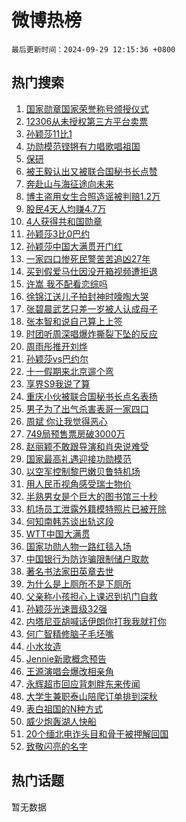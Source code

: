 # 微博热榜

`最后更新时间：2024-09-29 12:15:36 +0800`

## 热门搜索

1. [国家勋章国家荣誉称号颁授仪式](https://m.weibo.cn/search?containerid=100103type%3D1%26t%3D10%26q%3D%23%E5%9B%BD%E5%AE%B6%E5%8B%8B%E7%AB%A0%E5%9B%BD%E5%AE%B6%E8%8D%A3%E8%AA%89%E7%A7%B0%E5%8F%B7%E9%A2%81%E6%8E%88%E4%BB%AA%E5%BC%8F%23&stream_entry_id=51&isnewpage=1&extparam=seat%3D1%26cate%3D10103%26q%3D%2523%25E5%259B%25BD%25E5%25AE%25B6%25E5%258B%258B%25E7%25AB%25A0%25E5%259B%25BD%25E5%25AE%25B6%25E8%258D%25A3%25E8%25AA%2589%25E7%25A7%25B0%25E5%258F%25B7%25E9%25A2%2581%25E6%258E%2588%25E4%25BB%25AA%25E5%25BC%258F%2523%26filter_type%3Drealtimehot%26dgr%3D0%26pos%3D0%26c_type%3D51%26stream_entry_id%3D51%26display_time%3D1727583335%26pre_seqid%3D172758333507301187035154)
1. [12306从未授权第三方平台卖票](https://m.weibo.cn/search?containerid=100103type%3D1%26t%3D10%26q%3D%2312306%E4%BB%8E%E6%9C%AA%E6%8E%88%E6%9D%83%E7%AC%AC%E4%B8%89%E6%96%B9%E5%B9%B3%E5%8F%B0%E5%8D%96%E7%A5%A8%23&stream_entry_id=31&isnewpage=1&extparam=seat%3D1%26band_rank%3D1%26filter_type%3Drealtimehot%26c_type%3D31%26stream_entry_id%3D31%26cate%3D5001%26realpos%3D1%26dgr%3D0%26q%3D%252312306%25E4%25BB%258E%25E6%259C%25AA%25E6%258E%2588%25E6%259D%2583%25E7%25AC%25AC%25E4%25B8%2589%25E6%2596%25B9%25E5%25B9%25B3%25E5%258F%25B0%25E5%258D%2596%25E7%25A5%25A8%2523%26lcate%3D5001%26pos%3D0%26flag%3D1%26display_time%3D1727583335%26pre_seqid%3D172758333507301187035154)
1. [孙颖莎11比1](https://m.weibo.cn/search?containerid=100103type%3D1%26t%3D10%26q%3D%23%E5%AD%99%E9%A2%96%E8%8E%8E11%E6%AF%941%23&stream_entry_id=31&isnewpage=1&extparam=seat%3D1%26band_rank%3D2%26filter_type%3Drealtimehot%26c_type%3D31%26stream_entry_id%3D31%26cate%3D5001%26realpos%3D2%26dgr%3D0%26q%3D%2523%25E5%25AD%2599%25E9%25A2%2596%25E8%258E%258E11%25E6%25AF%25941%2523%26lcate%3D5001%26pos%3D1%26flag%3D1%26display_time%3D1727583335%26pre_seqid%3D172758333507301187035154)
1. [功勋模范铿锵有力唱歌唱祖国](https://m.weibo.cn/search?containerid=100103type%3D1%26t%3D10%26q%3D%23%E5%8A%9F%E5%8B%8B%E6%A8%A1%E8%8C%83%E9%93%BF%E9%94%B5%E6%9C%89%E5%8A%9B%E5%94%B1%E6%AD%8C%E5%94%B1%E7%A5%96%E5%9B%BD%23&stream_entry_id=31&isnewpage=1&extparam=seat%3D1%26band_rank%3D3%26filter_type%3Drealtimehot%26c_type%3D31%26stream_entry_id%3D31%26cate%3D5001%26realpos%3D3%26dgr%3D0%26q%3D%2523%25E5%258A%259F%25E5%258B%258B%25E6%25A8%25A1%25E8%258C%2583%25E9%2593%25BF%25E9%2594%25B5%25E6%259C%2589%25E5%258A%259B%25E5%2594%25B1%25E6%25AD%258C%25E5%2594%25B1%25E7%25A5%2596%25E5%259B%25BD%2523%26lcate%3D5001%26pos%3D2%26flag%3D0%26display_time%3D1727583335%26pre_seqid%3D172758333507301187035154)
1. [保研](https://m.weibo.cn/search?containerid=100103type%3D1%26t%3D10%26q%3D%E4%BF%9D%E7%A0%94&stream_entry_id=31&isnewpage=1&extparam=seat%3D1%26band_rank%3D4%26filter_type%3Drealtimehot%26c_type%3D31%26stream_entry_id%3D31%26cate%3D5001%26realpos%3D4%26dgr%3D0%26q%3D%25E4%25BF%259D%25E7%25A0%2594%26lcate%3D5001%26pos%3D3%26flag%3D1%26display_time%3D1727583335%26pre_seqid%3D172758333507301187035154)
1. [被王毅认出又被联合国秘书长点赞](https://m.weibo.cn/search?containerid=100103type%3D1%26t%3D10%26q%3D%23%E8%A2%AB%E7%8E%8B%E6%AF%85%E8%AE%A4%E5%87%BA%E5%8F%88%E8%A2%AB%E8%81%94%E5%90%88%E5%9B%BD%E7%A7%98%E4%B9%A6%E9%95%BF%E7%82%B9%E8%B5%9E%23&stream_entry_id=31&isnewpage=1&extparam=seat%3D1%26band_rank%3D5%26filter_type%3Drealtimehot%26c_type%3D31%26stream_entry_id%3D31%26cate%3D5001%26realpos%3D5%26dgr%3D0%26q%3D%2523%25E8%25A2%25AB%25E7%258E%258B%25E6%25AF%2585%25E8%25AE%25A4%25E5%2587%25BA%25E5%258F%2588%25E8%25A2%25AB%25E8%2581%2594%25E5%2590%2588%25E5%259B%25BD%25E7%25A7%2598%25E4%25B9%25A6%25E9%2595%25BF%25E7%2582%25B9%25E8%25B5%259E%2523%26lcate%3D5001%26pos%3D4%26flag%3D1%26display_time%3D1727583335%26pre_seqid%3D172758333507301187035154)
1. [奔赴山与海征途向未来](https://m.weibo.cn/search?containerid=100103type%3D1%26t%3D10%26q%3D%23%E5%A5%94%E8%B5%B4%E5%B1%B1%E4%B8%8E%E6%B5%B7%E5%BE%81%E9%80%94%E5%90%91%E6%9C%AA%E6%9D%A5%23&stream_entry_id=31&isnewpage=1&extparam=seat%3D1%26band_rank%3D6%26filter_type%3Drealtimehot%26c_type%3D31%26stream_entry_id%3D31%26cate%3D5001%26realpos%3D6%26dgr%3D0%26q%3D%2523%25E5%25A5%2594%25E8%25B5%25B4%25E5%25B1%25B1%25E4%25B8%258E%25E6%25B5%25B7%25E5%25BE%2581%25E9%2580%2594%25E5%2590%2591%25E6%259C%25AA%25E6%259D%25A5%2523%26lcate%3D5001%26pos%3D5%26flag%3D1%26display_time%3D1727583335%26pre_seqid%3D172758333507301187035154)
1. [博主盗用女生合照造谣被判赔1.2万](https://m.weibo.cn/search?containerid=100103type%3D1%26t%3D10%26q%3D%23%E5%8D%9A%E4%B8%BB%E7%9B%97%E7%94%A8%E5%A5%B3%E7%94%9F%E5%90%88%E7%85%A7%E9%80%A0%E8%B0%A3%E8%A2%AB%E5%88%A4%E8%B5%941.2%E4%B8%87%23&stream_entry_id=31&isnewpage=1&extparam=seat%3D1%26band_rank%3D7%26filter_type%3Drealtimehot%26lcate%3D5001%26stream_entry_id%3D31%26cate%3D5001%26q%3D%2523%25E5%258D%259A%25E4%25B8%25BB%25E7%259B%2597%25E7%2594%25A8%25E5%25A5%25B3%25E7%2594%259F%25E5%2590%2588%25E7%2585%25A7%25E9%2580%25A0%25E8%25B0%25A3%25E8%25A2%25AB%25E5%2588%25A4%25E8%25B5%25941.2%25E4%25B8%2587%2523%26dgr%3D0%26is_ad_pos%3D1%26adid%3D257960%26pos%3D6%26c_type%3D31%26display_time%3D1727583335%26pre_seqid%3D172758333507301187035154)
1. [股民4天人均赚4.7万](https://m.weibo.cn/search?containerid=100103type%3D1%26t%3D10%26q%3D%23%E8%82%A1%E6%B0%914%E5%A4%A9%E4%BA%BA%E5%9D%87%E8%B5%9A4.7%E4%B8%87%23&stream_entry_id=31&isnewpage=1&extparam=seat%3D1%26band_rank%3D7%26filter_type%3Drealtimehot%26c_type%3D31%26stream_entry_id%3D31%26cate%3D5001%26realpos%3D7%26dgr%3D0%26q%3D%2523%25E8%2582%25A1%25E6%25B0%25914%25E5%25A4%25A9%25E4%25BA%25BA%25E5%259D%2587%25E8%25B5%259A4.7%25E4%25B8%2587%2523%26lcate%3D5001%26pos%3D7%26flag%3D2%26display_time%3D1727583335%26pre_seqid%3D172758333507301187035154)
1. [4人获得共和国勋章](https://m.weibo.cn/search?containerid=100103type%3D1%26t%3D10%26q%3D%234%E4%BA%BA%E8%8E%B7%E5%BE%97%E5%85%B1%E5%92%8C%E5%9B%BD%E5%8B%8B%E7%AB%A0%23&stream_entry_id=31&isnewpage=1&extparam=seat%3D1%26band_rank%3D8%26filter_type%3Drealtimehot%26c_type%3D31%26stream_entry_id%3D31%26cate%3D5001%26realpos%3D8%26dgr%3D0%26q%3D%25234%25E4%25BA%25BA%25E8%258E%25B7%25E5%25BE%2597%25E5%2585%25B1%25E5%2592%258C%25E5%259B%25BD%25E5%258B%258B%25E7%25AB%25A0%2523%26lcate%3D5001%26pos%3D8%26flag%3D1%26display_time%3D1727583335%26pre_seqid%3D172758333507301187035154)
1. [孙颖莎3比0巴约](https://m.weibo.cn/search?containerid=100103type%3D1%26t%3D10%26q%3D%23%E5%AD%99%E9%A2%96%E8%8E%8E3%E6%AF%940%E5%B7%B4%E7%BA%A6%23&stream_entry_id=31&isnewpage=1&extparam=seat%3D1%26band_rank%3D9%26filter_type%3Drealtimehot%26c_type%3D31%26stream_entry_id%3D31%26cate%3D5001%26realpos%3D9%26dgr%3D0%26q%3D%2523%25E5%25AD%2599%25E9%25A2%2596%25E8%258E%258E3%25E6%25AF%25940%25E5%25B7%25B4%25E7%25BA%25A6%2523%26lcate%3D5001%26pos%3D9%26flag%3D1%26display_time%3D1727583335%26pre_seqid%3D172758333507301187035154)
1. [孙颖莎中国大满贯开门红](https://m.weibo.cn/search?containerid=100103type%3D1%26t%3D10%26q%3D%23%E5%AD%99%E9%A2%96%E8%8E%8E%E4%B8%AD%E5%9B%BD%E5%A4%A7%E6%BB%A1%E8%B4%AF%E5%BC%80%E9%97%A8%E7%BA%A2%23&stream_entry_id=31&isnewpage=1&extparam=seat%3D1%26band_rank%3D10%26filter_type%3Drealtimehot%26c_type%3D31%26stream_entry_id%3D31%26cate%3D5001%26realpos%3D10%26dgr%3D0%26q%3D%2523%25E5%25AD%2599%25E9%25A2%2596%25E8%258E%258E%25E4%25B8%25AD%25E5%259B%25BD%25E5%25A4%25A7%25E6%25BB%25A1%25E8%25B4%25AF%25E5%25BC%2580%25E9%2597%25A8%25E7%25BA%25A2%2523%26lcate%3D5001%26pos%3D10%26flag%3D1%26display_time%3D1727583335%26pre_seqid%3D172758333507301187035154)
1. [一家四口惨死民警苦苦追凶27年](https://m.weibo.cn/search?containerid=100103type%3D1%26t%3D10%26q%3D%23%E4%B8%80%E5%AE%B6%E5%9B%9B%E5%8F%A3%E6%83%A8%E6%AD%BB%E6%B0%91%E8%AD%A6%E8%8B%A6%E8%8B%A6%E8%BF%BD%E5%87%B627%E5%B9%B4%23&stream_entry_id=31&isnewpage=1&extparam=seat%3D1%26band_rank%3D11%26filter_type%3Drealtimehot%26c_type%3D31%26stream_entry_id%3D31%26cate%3D5001%26realpos%3D11%26dgr%3D0%26q%3D%2523%25E4%25B8%2580%25E5%25AE%25B6%25E5%259B%259B%25E5%258F%25A3%25E6%2583%25A8%25E6%25AD%25BB%25E6%25B0%2591%25E8%25AD%25A6%25E8%258B%25A6%25E8%258B%25A6%25E8%25BF%25BD%25E5%2587%25B627%25E5%25B9%25B4%2523%26lcate%3D5001%26pos%3D11%26flag%3D1%26display_time%3D1727583335%26pre_seqid%3D172758333507301187035154)
1. [买到假爱马仕因没开箱视频遭拒退](https://m.weibo.cn/search?containerid=100103type%3D1%26t%3D10%26q%3D%23%E4%B9%B0%E5%88%B0%E5%81%87%E7%88%B1%E9%A9%AC%E4%BB%95%E5%9B%A0%E6%B2%A1%E5%BC%80%E7%AE%B1%E8%A7%86%E9%A2%91%E9%81%AD%E6%8B%92%E9%80%80%23&stream_entry_id=31&isnewpage=1&extparam=seat%3D1%26band_rank%3D12%26filter_type%3Drealtimehot%26c_type%3D31%26stream_entry_id%3D31%26cate%3D5001%26realpos%3D12%26dgr%3D0%26q%3D%2523%25E4%25B9%25B0%25E5%2588%25B0%25E5%2581%2587%25E7%2588%25B1%25E9%25A9%25AC%25E4%25BB%2595%25E5%259B%25A0%25E6%25B2%25A1%25E5%25BC%2580%25E7%25AE%25B1%25E8%25A7%2586%25E9%25A2%2591%25E9%2581%25AD%25E6%258B%2592%25E9%2580%2580%2523%26lcate%3D5001%26pos%3D12%26flag%3D1%26display_time%3D1727583335%26pre_seqid%3D172758333507301187035154)
1. [许嵩 我不配看恋综吗](https://m.weibo.cn/search?containerid=100103type%3D1%26t%3D10%26q%3D%E8%AE%B8%E5%B5%A9+%E6%88%91%E4%B8%8D%E9%85%8D%E7%9C%8B%E6%81%8B%E7%BB%BC%E5%90%97&stream_entry_id=31&isnewpage=1&extparam=seat%3D1%26band_rank%3D13%26filter_type%3Drealtimehot%26c_type%3D31%26stream_entry_id%3D31%26cate%3D5001%26realpos%3D13%26dgr%3D0%26q%3D%25E8%25AE%25B8%25E5%25B5%25A9%2520%25E6%2588%2591%25E4%25B8%258D%25E9%2585%258D%25E7%259C%258B%25E6%2581%258B%25E7%25BB%25BC%25E5%2590%2597%26lcate%3D5001%26pos%3D13%26flag%3D2%26display_time%3D1727583335%26pre_seqid%3D172758333507301187035154)
1. [徐锦江送儿子拍封神时嚎啕大哭](https://m.weibo.cn/search?containerid=100103type%3D1%26t%3D10%26q%3D%E5%BE%90%E9%94%A6%E6%B1%9F%E9%80%81%E5%84%BF%E5%AD%90%E6%8B%8D%E5%B0%81%E7%A5%9E%E6%97%B6%E5%9A%8E%E5%95%95%E5%A4%A7%E5%93%AD&stream_entry_id=31&isnewpage=1&extparam=seat%3D1%26band_rank%3D14%26filter_type%3Drealtimehot%26c_type%3D31%26stream_entry_id%3D31%26cate%3D5001%26realpos%3D14%26dgr%3D0%26q%3D%25E5%25BE%2590%25E9%2594%25A6%25E6%25B1%259F%25E9%2580%2581%25E5%2584%25BF%25E5%25AD%2590%25E6%258B%258D%25E5%25B0%2581%25E7%25A5%259E%25E6%2597%25B6%25E5%259A%258E%25E5%2595%2595%25E5%25A4%25A7%25E5%2593%25AD%26lcate%3D5001%26pos%3D14%26flag%3D1%26display_time%3D1727583335%26pre_seqid%3D172758333507301187035154)
1. [张碧晨武艺只差一岁被人认成母子](https://m.weibo.cn/search?containerid=100103type%3D1%26t%3D10%26q%3D%E5%BC%A0%E7%A2%A7%E6%99%A8%E6%AD%A6%E8%89%BA%E5%8F%AA%E5%B7%AE%E4%B8%80%E5%B2%81%E8%A2%AB%E4%BA%BA%E8%AE%A4%E6%88%90%E6%AF%8D%E5%AD%90&stream_entry_id=31&isnewpage=1&extparam=seat%3D1%26band_rank%3D15%26filter_type%3Drealtimehot%26c_type%3D31%26stream_entry_id%3D31%26cate%3D5001%26realpos%3D15%26dgr%3D0%26q%3D%25E5%25BC%25A0%25E7%25A2%25A7%25E6%2599%25A8%25E6%25AD%25A6%25E8%2589%25BA%25E5%258F%25AA%25E5%25B7%25AE%25E4%25B8%2580%25E5%25B2%2581%25E8%25A2%25AB%25E4%25BA%25BA%25E8%25AE%25A4%25E6%2588%2590%25E6%25AF%258D%25E5%25AD%2590%26lcate%3D5001%26pos%3D15%26flag%3D1%26display_time%3D1727583335%26pre_seqid%3D172758333507301187035154)
1. [张本智和说自己算上上签](https://m.weibo.cn/search?containerid=100103type%3D1%26t%3D10%26q%3D%23%E5%BC%A0%E6%9C%AC%E6%99%BA%E5%92%8C%E8%AF%B4%E8%87%AA%E5%B7%B1%E7%AE%97%E4%B8%8A%E4%B8%8A%E7%AD%BE%23&stream_entry_id=31&isnewpage=1&extparam=seat%3D1%26band_rank%3D16%26filter_type%3Drealtimehot%26c_type%3D31%26stream_entry_id%3D31%26cate%3D5001%26realpos%3D16%26dgr%3D0%26q%3D%2523%25E5%25BC%25A0%25E6%259C%25AC%25E6%2599%25BA%25E5%2592%258C%25E8%25AF%25B4%25E8%2587%25AA%25E5%25B7%25B1%25E7%25AE%2597%25E4%25B8%258A%25E4%25B8%258A%25E7%25AD%25BE%2523%26lcate%3D5001%26pos%3D16%26flag%3D1%26display_time%3D1727583335%26pre_seqid%3D172758333507301187035154)
1. [时团听周深唱爆炸撕裂下坠的反应](https://m.weibo.cn/search?containerid=100103type%3D1%26t%3D10%26q%3D%23%E6%97%B6%E5%9B%A2%E5%90%AC%E5%91%A8%E6%B7%B1%E5%94%B1%E7%88%86%E7%82%B8%E6%92%95%E8%A3%82%E4%B8%8B%E5%9D%A0%E7%9A%84%E5%8F%8D%E5%BA%94%23&stream_entry_id=31&isnewpage=1&extparam=seat%3D1%26band_rank%3D17%26filter_type%3Drealtimehot%26c_type%3D31%26stream_entry_id%3D31%26cate%3D5001%26realpos%3D17%26dgr%3D0%26q%3D%2523%25E6%2597%25B6%25E5%259B%25A2%25E5%2590%25AC%25E5%2591%25A8%25E6%25B7%25B1%25E5%2594%25B1%25E7%2588%2586%25E7%2582%25B8%25E6%2592%2595%25E8%25A3%2582%25E4%25B8%258B%25E5%259D%25A0%25E7%259A%2584%25E5%258F%258D%25E5%25BA%2594%2523%26lcate%3D5001%26pos%3D17%26flag%3D1%26display_time%3D1727583335%26pre_seqid%3D172758333507301187035154)
1. [周雨彤推开刘烨](https://m.weibo.cn/search?containerid=100103type%3D1%26t%3D10%26q%3D%E5%91%A8%E9%9B%A8%E5%BD%A4%E6%8E%A8%E5%BC%80%E5%88%98%E7%83%A8&stream_entry_id=31&isnewpage=1&extparam=seat%3D1%26band_rank%3D18%26filter_type%3Drealtimehot%26c_type%3D31%26stream_entry_id%3D31%26cate%3D5001%26realpos%3D18%26dgr%3D0%26q%3D%25E5%2591%25A8%25E9%259B%25A8%25E5%25BD%25A4%25E6%258E%25A8%25E5%25BC%2580%25E5%2588%2598%25E7%2583%25A8%26lcate%3D5001%26pos%3D18%26flag%3D0%26display_time%3D1727583335%26pre_seqid%3D172758333507301187035154)
1. [孙颖莎vs巴约尔](https://m.weibo.cn/search?containerid=100103type%3D1%26t%3D10%26q%3D%23%E5%AD%99%E9%A2%96%E8%8E%8Evs%E5%B7%B4%E7%BA%A6%E5%B0%94%23&stream_entry_id=31&isnewpage=1&extparam=seat%3D1%26band_rank%3D19%26filter_type%3Drealtimehot%26c_type%3D31%26stream_entry_id%3D31%26cate%3D5001%26realpos%3D19%26dgr%3D0%26q%3D%2523%25E5%25AD%2599%25E9%25A2%2596%25E8%258E%258Evs%25E5%25B7%25B4%25E7%25BA%25A6%25E5%25B0%2594%2523%26lcate%3D5001%26pos%3D19%26flag%3D0%26display_time%3D1727583335%26pre_seqid%3D172758333507301187035154)
1. [十一假期来北京遛个弯](https://m.weibo.cn/search?containerid=100103type%3D1%26t%3D10%26q%3D%23%E5%8D%81%E4%B8%80%E5%81%87%E6%9C%9F%E6%9D%A5%E5%8C%97%E4%BA%AC%E9%81%9B%E4%B8%AA%E5%BC%AF%23&stream_entry_id=31&isnewpage=1&extparam=seat%3D1%26band_rank%3D20%26filter_type%3Drealtimehot%26c_type%3D31%26stream_entry_id%3D31%26cate%3D5001%26q%3D%2523%25E5%258D%2581%25E4%25B8%2580%25E5%2581%2587%25E6%259C%259F%25E6%259D%25A5%25E5%258C%2597%25E4%25BA%25AC%25E9%2581%259B%25E4%25B8%25AA%25E5%25BC%25AF%2523%26realpos%3D20%26dgr%3D0%26lcate%3D5001%26adid%3D256992%26pos%3D20%26flag%3D0%26display_time%3D1727583335%26pre_seqid%3D172758333507301187035154)
1. [享界S9我说了算](https://m.weibo.cn/search?containerid=100103type%3D1%26t%3D10%26q%3D%23%E4%BA%AB%E7%95%8CS9%E6%88%91%E8%AF%B4%E4%BA%86%E7%AE%97%23&stream_entry_id=31&isnewpage=1&extparam=seat%3D1%26band_rank%3D21%26filter_type%3Drealtimehot%26c_type%3D31%26stream_entry_id%3D31%26cate%3D5001%26q%3D%2523%25E4%25BA%25AB%25E7%2595%258CS9%25E6%2588%2591%25E8%25AF%25B4%25E4%25BA%2586%25E7%25AE%2597%2523%26realpos%3D21%26dgr%3D0%26lcate%3D5001%26adid%3D257735%26pos%3D21%26flag%3D0%26display_time%3D1727583335%26pre_seqid%3D172758333507301187035154)
1. [重庆小伙被联合国秘书长点名表扬](https://m.weibo.cn/search?containerid=100103type%3D1%26t%3D10%26q%3D%23%E9%87%8D%E5%BA%86%E5%B0%8F%E4%BC%99%E8%A2%AB%E8%81%94%E5%90%88%E5%9B%BD%E7%A7%98%E4%B9%A6%E9%95%BF%E7%82%B9%E5%90%8D%E8%A1%A8%E6%89%AC%23&stream_entry_id=31&isnewpage=1&extparam=seat%3D1%26band_rank%3D22%26filter_type%3Drealtimehot%26c_type%3D31%26stream_entry_id%3D31%26cate%3D5001%26realpos%3D22%26dgr%3D0%26q%3D%2523%25E9%2587%258D%25E5%25BA%2586%25E5%25B0%258F%25E4%25BC%2599%25E8%25A2%25AB%25E8%2581%2594%25E5%2590%2588%25E5%259B%25BD%25E7%25A7%2598%25E4%25B9%25A6%25E9%2595%25BF%25E7%2582%25B9%25E5%2590%258D%25E8%25A1%25A8%25E6%2589%25AC%2523%26lcate%3D5001%26pos%3D22%26flag%3D1%26display_time%3D1727583335%26pre_seqid%3D172758333507301187035154)
1. [男子为了出气杀害表哥一家四口](https://m.weibo.cn/search?containerid=100103type%3D1%26t%3D10%26q%3D%23%E7%94%B7%E5%AD%90%E4%B8%BA%E4%BA%86%E5%87%BA%E6%B0%94%E6%9D%80%E5%AE%B3%E8%A1%A8%E5%93%A5%E4%B8%80%E5%AE%B6%E5%9B%9B%E5%8F%A3%23&stream_entry_id=31&isnewpage=1&extparam=seat%3D1%26band_rank%3D23%26filter_type%3Drealtimehot%26c_type%3D31%26stream_entry_id%3D31%26cate%3D5001%26realpos%3D23%26dgr%3D0%26q%3D%2523%25E7%2594%25B7%25E5%25AD%2590%25E4%25B8%25BA%25E4%25BA%2586%25E5%2587%25BA%25E6%25B0%2594%25E6%259D%2580%25E5%25AE%25B3%25E8%25A1%25A8%25E5%2593%25A5%25E4%25B8%2580%25E5%25AE%25B6%25E5%259B%259B%25E5%258F%25A3%2523%26lcate%3D5001%26pos%3D23%26flag%3D1%26display_time%3D1727583335%26pre_seqid%3D172758333507301187035154)
1. [周斌 你让我觉得恶心](https://m.weibo.cn/search?containerid=100103type%3D1%26t%3D10%26q%3D%E5%91%A8%E6%96%8C+%E4%BD%A0%E8%AE%A9%E6%88%91%E8%A7%89%E5%BE%97%E6%81%B6%E5%BF%83&stream_entry_id=31&isnewpage=1&extparam=seat%3D1%26band_rank%3D24%26filter_type%3Drealtimehot%26c_type%3D31%26stream_entry_id%3D31%26cate%3D5001%26realpos%3D24%26dgr%3D0%26q%3D%25E5%2591%25A8%25E6%2596%258C%2520%25E4%25BD%25A0%25E8%25AE%25A9%25E6%2588%2591%25E8%25A7%2589%25E5%25BE%2597%25E6%2581%25B6%25E5%25BF%2583%26lcate%3D5001%26pos%3D24%26flag%3D1%26display_time%3D1727583335%26pre_seqid%3D172758333507301187035154)
1. [749局预售票房破3000万](https://m.weibo.cn/search?containerid=100103type%3D1%26t%3D10%26q%3D%23749%E5%B1%80%E9%A2%84%E5%94%AE%E7%A5%A8%E6%88%BF%E7%A0%B43000%E4%B8%87%23&stream_entry_id=31&isnewpage=1&extparam=seat%3D1%26band_rank%3D25%26filter_type%3Drealtimehot%26c_type%3D31%26stream_entry_id%3D31%26cate%3D5001%26realpos%3D25%26dgr%3D0%26q%3D%2523749%25E5%25B1%2580%25E9%25A2%2584%25E5%2594%25AE%25E7%25A5%25A8%25E6%2588%25BF%25E7%25A0%25B43000%25E4%25B8%2587%2523%26lcate%3D5001%26pos%3D25%26flag%3D1%26display_time%3D1727583335%26pre_seqid%3D172758333507301187035154)
1. [赵丽颖不敢跟导演和肖央说难受](https://m.weibo.cn/search?containerid=100103type%3D1%26t%3D10%26q%3D%23%E8%B5%B5%E4%B8%BD%E9%A2%96%E4%B8%8D%E6%95%A2%E8%B7%9F%E5%AF%BC%E6%BC%94%E5%92%8C%E8%82%96%E5%A4%AE%E8%AF%B4%E9%9A%BE%E5%8F%97%23&stream_entry_id=31&isnewpage=1&extparam=seat%3D1%26band_rank%3D26%26filter_type%3Drealtimehot%26c_type%3D31%26stream_entry_id%3D31%26cate%3D5001%26realpos%3D26%26dgr%3D0%26q%3D%2523%25E8%25B5%25B5%25E4%25B8%25BD%25E9%25A2%2596%25E4%25B8%258D%25E6%2595%25A2%25E8%25B7%259F%25E5%25AF%25BC%25E6%25BC%2594%25E5%2592%258C%25E8%2582%2596%25E5%25A4%25AE%25E8%25AF%25B4%25E9%259A%25BE%25E5%258F%2597%2523%26lcate%3D5001%26pos%3D26%26flag%3D0%26display_time%3D1727583335%26pre_seqid%3D172758333507301187035154)
1. [国家最高礼遇迎接功勋模范](https://m.weibo.cn/search?containerid=100103type%3D1%26t%3D10%26q%3D%23%E5%9B%BD%E5%AE%B6%E6%9C%80%E9%AB%98%E7%A4%BC%E9%81%87%E8%BF%8E%E6%8E%A5%E5%8A%9F%E5%8B%8B%E6%A8%A1%E8%8C%83%23&stream_entry_id=31&isnewpage=1&extparam=seat%3D1%26band_rank%3D27%26filter_type%3Drealtimehot%26c_type%3D31%26stream_entry_id%3D31%26cate%3D5001%26realpos%3D27%26dgr%3D0%26q%3D%2523%25E5%259B%25BD%25E5%25AE%25B6%25E6%259C%2580%25E9%25AB%2598%25E7%25A4%25BC%25E9%2581%2587%25E8%25BF%258E%25E6%258E%25A5%25E5%258A%259F%25E5%258B%258B%25E6%25A8%25A1%25E8%258C%2583%2523%26lcate%3D5001%26pos%3D27%26flag%3D0%26display_time%3D1727583335%26pre_seqid%3D172758333507301187035154)
1. [以空军控制黎巴嫩贝鲁特机场](https://m.weibo.cn/search?containerid=100103type%3D1%26t%3D10%26q%3D%23%E4%BB%A5%E7%A9%BA%E5%86%9B%E6%8E%A7%E5%88%B6%E9%BB%8E%E5%B7%B4%E5%AB%A9%E8%B4%9D%E9%B2%81%E7%89%B9%E6%9C%BA%E5%9C%BA%23&stream_entry_id=31&isnewpage=1&extparam=seat%3D1%26band_rank%3D28%26filter_type%3Drealtimehot%26c_type%3D31%26stream_entry_id%3D31%26cate%3D5001%26realpos%3D28%26dgr%3D0%26q%3D%2523%25E4%25BB%25A5%25E7%25A9%25BA%25E5%2586%259B%25E6%258E%25A7%25E5%2588%25B6%25E9%25BB%258E%25E5%25B7%25B4%25E5%25AB%25A9%25E8%25B4%259D%25E9%25B2%2581%25E7%2589%25B9%25E6%259C%25BA%25E5%259C%25BA%2523%26lcate%3D5001%26pos%3D28%26flag%3D1%26display_time%3D1727583335%26pre_seqid%3D172758333507301187035154)
1. [用人民币视角感受瑞士物价](https://m.weibo.cn/search?containerid=100103type%3D1%26t%3D10%26q%3D%E7%94%A8%E4%BA%BA%E6%B0%91%E5%B8%81%E8%A7%86%E8%A7%92%E6%84%9F%E5%8F%97%E7%91%9E%E5%A3%AB%E7%89%A9%E4%BB%B7&stream_entry_id=31&isnewpage=1&extparam=seat%3D1%26band_rank%3D29%26filter_type%3Drealtimehot%26c_type%3D31%26stream_entry_id%3D31%26cate%3D5001%26realpos%3D29%26dgr%3D0%26q%3D%25E7%2594%25A8%25E4%25BA%25BA%25E6%25B0%2591%25E5%25B8%2581%25E8%25A7%2586%25E8%25A7%2592%25E6%2584%259F%25E5%258F%2597%25E7%2591%259E%25E5%25A3%25AB%25E7%2589%25A9%25E4%25BB%25B7%26lcate%3D5001%26pos%3D29%26flag%3D0%26display_time%3D1727583335%26pre_seqid%3D172758333507301187035154)
1. [半熟男女是个巨大的图书馆三十秒](https://m.weibo.cn/search?containerid=100103type%3D1%26t%3D10%26q%3D%E5%8D%8A%E7%86%9F%E7%94%B7%E5%A5%B3%E6%98%AF%E4%B8%AA%E5%B7%A8%E5%A4%A7%E7%9A%84%E5%9B%BE%E4%B9%A6%E9%A6%86%E4%B8%89%E5%8D%81%E7%A7%92&stream_entry_id=31&isnewpage=1&extparam=seat%3D1%26band_rank%3D30%26filter_type%3Drealtimehot%26c_type%3D31%26stream_entry_id%3D31%26cate%3D5001%26realpos%3D30%26dgr%3D0%26q%3D%25E5%258D%258A%25E7%2586%259F%25E7%2594%25B7%25E5%25A5%25B3%25E6%2598%25AF%25E4%25B8%25AA%25E5%25B7%25A8%25E5%25A4%25A7%25E7%259A%2584%25E5%259B%25BE%25E4%25B9%25A6%25E9%25A6%2586%25E4%25B8%2589%25E5%258D%2581%25E7%25A7%2592%26lcate%3D5001%26pos%3D30%26flag%3D1%26display_time%3D1727583335%26pre_seqid%3D172758333507301187035154)
1. [机场员工泄露外籍模特照片已被开除](https://m.weibo.cn/search?containerid=100103type%3D1%26t%3D10%26q%3D%23%E6%9C%BA%E5%9C%BA%E5%91%98%E5%B7%A5%E6%B3%84%E9%9C%B2%E5%A4%96%E7%B1%8D%E6%A8%A1%E7%89%B9%E7%85%A7%E7%89%87%E5%B7%B2%E8%A2%AB%E5%BC%80%E9%99%A4%23&stream_entry_id=31&isnewpage=1&extparam=seat%3D1%26band_rank%3D31%26filter_type%3Drealtimehot%26c_type%3D31%26stream_entry_id%3D31%26cate%3D5001%26realpos%3D31%26dgr%3D0%26q%3D%2523%25E6%259C%25BA%25E5%259C%25BA%25E5%2591%2598%25E5%25B7%25A5%25E6%25B3%2584%25E9%259C%25B2%25E5%25A4%2596%25E7%25B1%258D%25E6%25A8%25A1%25E7%2589%25B9%25E7%2585%25A7%25E7%2589%2587%25E5%25B7%25B2%25E8%25A2%25AB%25E5%25BC%2580%25E9%2599%25A4%2523%26lcate%3D5001%26pos%3D31%26flag%3D1%26display_time%3D1727583335%26pre_seqid%3D172758333507301187035154)
1. [何知南韩苏谈出轨这段](https://m.weibo.cn/search?containerid=100103type%3D1%26t%3D10%26q%3D%E4%BD%95%E7%9F%A5%E5%8D%97%E9%9F%A9%E8%8B%8F%E8%B0%88%E5%87%BA%E8%BD%A8%E8%BF%99%E6%AE%B5&stream_entry_id=31&isnewpage=1&extparam=seat%3D1%26band_rank%3D32%26filter_type%3Drealtimehot%26c_type%3D31%26stream_entry_id%3D31%26cate%3D5001%26realpos%3D32%26dgr%3D0%26q%3D%25E4%25BD%2595%25E7%259F%25A5%25E5%258D%2597%25E9%259F%25A9%25E8%258B%258F%25E8%25B0%2588%25E5%2587%25BA%25E8%25BD%25A8%25E8%25BF%2599%25E6%25AE%25B5%26lcate%3D5001%26pos%3D32%26flag%3D1%26display_time%3D1727583335%26pre_seqid%3D172758333507301187035154)
1. [WTT中国大满贯](https://m.weibo.cn/search?containerid=100103type%3D1%26t%3D10%26q%3DWTT%E4%B8%AD%E5%9B%BD%E5%A4%A7%E6%BB%A1%E8%B4%AF&stream_entry_id=31&isnewpage=1&extparam=seat%3D1%26band_rank%3D33%26filter_type%3Drealtimehot%26c_type%3D31%26stream_entry_id%3D31%26cate%3D5001%26realpos%3D33%26dgr%3D0%26q%3DWTT%25E4%25B8%25AD%25E5%259B%25BD%25E5%25A4%25A7%25E6%25BB%25A1%25E8%25B4%25AF%26lcate%3D5001%26pos%3D33%26flag%3D1%26display_time%3D1727583335%26pre_seqid%3D172758333507301187035154)
1. [国家功勋人物一路红毯入场](https://m.weibo.cn/search?containerid=100103type%3D1%26t%3D10%26q%3D%23%E5%9B%BD%E5%AE%B6%E5%8A%9F%E5%8B%8B%E4%BA%BA%E7%89%A9%E4%B8%80%E8%B7%AF%E7%BA%A2%E6%AF%AF%E5%85%A5%E5%9C%BA%23&stream_entry_id=31&isnewpage=1&extparam=seat%3D1%26band_rank%3D34%26filter_type%3Drealtimehot%26c_type%3D31%26stream_entry_id%3D31%26cate%3D5001%26realpos%3D34%26dgr%3D0%26q%3D%2523%25E5%259B%25BD%25E5%25AE%25B6%25E5%258A%259F%25E5%258B%258B%25E4%25BA%25BA%25E7%2589%25A9%25E4%25B8%2580%25E8%25B7%25AF%25E7%25BA%25A2%25E6%25AF%25AF%25E5%2585%25A5%25E5%259C%25BA%2523%26lcate%3D5001%26pos%3D34%26flag%3D0%26display_time%3D1727583335%26pre_seqid%3D172758333507301187035154)
1. [中国银行为防诈骗限制储户取款](https://m.weibo.cn/search?containerid=100103type%3D1%26t%3D10%26q%3D%23%E4%B8%AD%E5%9B%BD%E9%93%B6%E8%A1%8C%E4%B8%BA%E9%98%B2%E8%AF%88%E9%AA%97%E9%99%90%E5%88%B6%E5%82%A8%E6%88%B7%E5%8F%96%E6%AC%BE%23&stream_entry_id=31&isnewpage=1&extparam=seat%3D1%26band_rank%3D35%26filter_type%3Drealtimehot%26c_type%3D31%26stream_entry_id%3D31%26cate%3D5001%26realpos%3D35%26dgr%3D0%26q%3D%2523%25E4%25B8%25AD%25E5%259B%25BD%25E9%2593%25B6%25E8%25A1%258C%25E4%25B8%25BA%25E9%2598%25B2%25E8%25AF%2588%25E9%25AA%2597%25E9%2599%2590%25E5%2588%25B6%25E5%2582%25A8%25E6%2588%25B7%25E5%258F%2596%25E6%25AC%25BE%2523%26lcate%3D5001%26pos%3D35%26flag%3D1%26display_time%3D1727583335%26pre_seqid%3D172758333507301187035154)
1. [著名书法家田英章去世](https://m.weibo.cn/search?containerid=100103type%3D1%26t%3D10%26q%3D%E8%91%97%E5%90%8D%E4%B9%A6%E6%B3%95%E5%AE%B6%E7%94%B0%E8%8B%B1%E7%AB%A0%E5%8E%BB%E4%B8%96&stream_entry_id=31&isnewpage=1&extparam=seat%3D1%26band_rank%3D36%26filter_type%3Drealtimehot%26c_type%3D31%26stream_entry_id%3D31%26cate%3D5001%26realpos%3D36%26dgr%3D0%26q%3D%25E8%2591%2597%25E5%2590%258D%25E4%25B9%25A6%25E6%25B3%2595%25E5%25AE%25B6%25E7%2594%25B0%25E8%258B%25B1%25E7%25AB%25A0%25E5%258E%25BB%25E4%25B8%2596%26lcate%3D5001%26pos%3D36%26flag%3D0%26display_time%3D1727583335%26pre_seqid%3D172758333507301187035154)
1. [为什么是上厕所不是下厕所](https://m.weibo.cn/search?containerid=100103type%3D1%26t%3D10%26q%3D%23%E4%B8%BA%E4%BB%80%E4%B9%88%E6%98%AF%E4%B8%8A%E5%8E%95%E6%89%80%E4%B8%8D%E6%98%AF%E4%B8%8B%E5%8E%95%E6%89%80%23&stream_entry_id=31&isnewpage=1&extparam=seat%3D1%26band_rank%3D37%26filter_type%3Drealtimehot%26c_type%3D31%26stream_entry_id%3D31%26cate%3D5001%26realpos%3D37%26dgr%3D0%26q%3D%2523%25E4%25B8%25BA%25E4%25BB%2580%25E4%25B9%2588%25E6%2598%25AF%25E4%25B8%258A%25E5%258E%2595%25E6%2589%2580%25E4%25B8%258D%25E6%2598%25AF%25E4%25B8%258B%25E5%258E%2595%25E6%2589%2580%2523%26lcate%3D5001%26pos%3D37%26flag%3D0%26display_time%3D1727583335%26pre_seqid%3D172758333507301187035154)
1. [父亲称小孩担心上课迟到扒门自救](https://m.weibo.cn/search?containerid=100103type%3D1%26t%3D10%26q%3D%23%E7%88%B6%E4%BA%B2%E7%A7%B0%E5%B0%8F%E5%AD%A9%E6%8B%85%E5%BF%83%E4%B8%8A%E8%AF%BE%E8%BF%9F%E5%88%B0%E6%89%92%E9%97%A8%E8%87%AA%E6%95%91%23&stream_entry_id=31&isnewpage=1&extparam=seat%3D1%26band_rank%3D38%26filter_type%3Drealtimehot%26c_type%3D31%26stream_entry_id%3D31%26cate%3D5001%26realpos%3D38%26dgr%3D0%26q%3D%2523%25E7%2588%25B6%25E4%25BA%25B2%25E7%25A7%25B0%25E5%25B0%258F%25E5%25AD%25A9%25E6%258B%2585%25E5%25BF%2583%25E4%25B8%258A%25E8%25AF%25BE%25E8%25BF%259F%25E5%2588%25B0%25E6%2589%2592%25E9%2597%25A8%25E8%2587%25AA%25E6%2595%2591%2523%26lcate%3D5001%26pos%3D38%26flag%3D1%26display_time%3D1727583335%26pre_seqid%3D172758333507301187035154)
1. [孙颖莎光速晋级32强](https://m.weibo.cn/search?containerid=100103type%3D1%26t%3D10%26q%3D%23%E5%AD%99%E9%A2%96%E8%8E%8E%E5%85%89%E9%80%9F%E6%99%8B%E7%BA%A732%E5%BC%BA%23&stream_entry_id=31&isnewpage=1&extparam=seat%3D1%26band_rank%3D39%26filter_type%3Drealtimehot%26c_type%3D31%26stream_entry_id%3D31%26cate%3D5001%26realpos%3D39%26dgr%3D0%26q%3D%2523%25E5%25AD%2599%25E9%25A2%2596%25E8%258E%258E%25E5%2585%2589%25E9%2580%259F%25E6%2599%258B%25E7%25BA%25A732%25E5%25BC%25BA%2523%26lcate%3D5001%26pos%3D39%26flag%3D1%26display_time%3D1727583335%26pre_seqid%3D172758333507301187035154)
1. [内塔尼亚胡喊话伊朗你打我我就打你](https://m.weibo.cn/search?containerid=100103type%3D1%26t%3D10%26q%3D%23%E5%86%85%E5%A1%94%E5%B0%BC%E4%BA%9A%E8%83%A1%E5%96%8A%E8%AF%9D%E4%BC%8A%E6%9C%97%E4%BD%A0%E6%89%93%E6%88%91%E6%88%91%E5%B0%B1%E6%89%93%E4%BD%A0%23&stream_entry_id=31&isnewpage=1&extparam=seat%3D1%26band_rank%3D40%26filter_type%3Drealtimehot%26c_type%3D31%26stream_entry_id%3D31%26cate%3D5001%26realpos%3D40%26dgr%3D0%26q%3D%2523%25E5%2586%2585%25E5%25A1%2594%25E5%25B0%25BC%25E4%25BA%259A%25E8%2583%25A1%25E5%2596%258A%25E8%25AF%259D%25E4%25BC%258A%25E6%259C%2597%25E4%25BD%25A0%25E6%2589%2593%25E6%2588%2591%25E6%2588%2591%25E5%25B0%25B1%25E6%2589%2593%25E4%25BD%25A0%2523%26lcate%3D5001%26pos%3D40%26flag%3D0%26display_time%3D1727583335%26pre_seqid%3D172758333507301187035154)
1. [何广智精修脑子毛坯嘴](https://m.weibo.cn/search?containerid=100103type%3D1%26t%3D10%26q%3D%E4%BD%95%E5%B9%BF%E6%99%BA%E7%B2%BE%E4%BF%AE%E8%84%91%E5%AD%90%E6%AF%9B%E5%9D%AF%E5%98%B4&stream_entry_id=31&isnewpage=1&extparam=seat%3D1%26band_rank%3D41%26filter_type%3Drealtimehot%26c_type%3D31%26stream_entry_id%3D31%26cate%3D5001%26realpos%3D41%26dgr%3D0%26q%3D%25E4%25BD%2595%25E5%25B9%25BF%25E6%2599%25BA%25E7%25B2%25BE%25E4%25BF%25AE%25E8%2584%2591%25E5%25AD%2590%25E6%25AF%259B%25E5%259D%25AF%25E5%2598%25B4%26lcate%3D5001%26pos%3D41%26flag%3D1%26display_time%3D1727583335%26pre_seqid%3D172758333507301187035154)
1. [小水妆造](https://m.weibo.cn/search?containerid=100103type%3D1%26t%3D10%26q%3D%23%E5%B0%8F%E6%B0%B4%E5%A6%86%E9%80%A0%23&stream_entry_id=31&isnewpage=1&extparam=seat%3D1%26band_rank%3D42%26filter_type%3Drealtimehot%26c_type%3D31%26stream_entry_id%3D31%26cate%3D5001%26realpos%3D42%26dgr%3D0%26q%3D%2523%25E5%25B0%258F%25E6%25B0%25B4%25E5%25A6%2586%25E9%2580%25A0%2523%26lcate%3D5001%26pos%3D42%26flag%3D0%26display_time%3D1727583335%26pre_seqid%3D172758333507301187035154)
1. [Jennie新歌概念预告](https://m.weibo.cn/search?containerid=100103type%3D1%26t%3D10%26q%3D%23Jennie%E6%96%B0%E6%AD%8C%E6%A6%82%E5%BF%B5%E9%A2%84%E5%91%8A%23&stream_entry_id=31&isnewpage=1&extparam=seat%3D1%26band_rank%3D43%26filter_type%3Drealtimehot%26c_type%3D31%26stream_entry_id%3D31%26cate%3D5001%26realpos%3D43%26dgr%3D0%26q%3D%2523Jennie%25E6%2596%25B0%25E6%25AD%258C%25E6%25A6%2582%25E5%25BF%25B5%25E9%25A2%2584%25E5%2591%258A%2523%26lcate%3D5001%26pos%3D43%26flag%3D0%26display_time%3D1727583335%26pre_seqid%3D172758333507301187035154)
1. [王源演唱会爆改相亲角](https://m.weibo.cn/search?containerid=100103type%3D1%26t%3D10%26q%3D%E7%8E%8B%E6%BA%90%E6%BC%94%E5%94%B1%E4%BC%9A%E7%88%86%E6%94%B9%E7%9B%B8%E4%BA%B2%E8%A7%92&stream_entry_id=31&isnewpage=1&extparam=seat%3D1%26band_rank%3D44%26filter_type%3Drealtimehot%26c_type%3D31%26stream_entry_id%3D31%26cate%3D5001%26realpos%3D44%26dgr%3D0%26q%3D%25E7%258E%258B%25E6%25BA%2590%25E6%25BC%2594%25E5%2594%25B1%25E4%25BC%259A%25E7%2588%2586%25E6%2594%25B9%25E7%259B%25B8%25E4%25BA%25B2%25E8%25A7%2592%26lcate%3D5001%26pos%3D44%26flag%3D1%26display_time%3D1727583335%26pre_seqid%3D172758333507301187035154)
1. [永辉超市回应背刺胖东来传闻](https://m.weibo.cn/search?containerid=100103type%3D1%26t%3D10%26q%3D%23%E6%B0%B8%E8%BE%89%E8%B6%85%E5%B8%82%E5%9B%9E%E5%BA%94%E8%83%8C%E5%88%BA%E8%83%96%E4%B8%9C%E6%9D%A5%E4%BC%A0%E9%97%BB%23&stream_entry_id=31&isnewpage=1&extparam=seat%3D1%26band_rank%3D45%26filter_type%3Drealtimehot%26c_type%3D31%26stream_entry_id%3D31%26cate%3D5001%26realpos%3D45%26dgr%3D0%26q%3D%2523%25E6%25B0%25B8%25E8%25BE%2589%25E8%25B6%2585%25E5%25B8%2582%25E5%259B%259E%25E5%25BA%2594%25E8%2583%258C%25E5%2588%25BA%25E8%2583%2596%25E4%25B8%259C%25E6%259D%25A5%25E4%25BC%25A0%25E9%2597%25BB%2523%26lcate%3D5001%26pos%3D45%26flag%3D1%26display_time%3D1727583335%26pre_seqid%3D172758333507301187035154)
1. [大学生兼职泰山陪爬订单排到深秋](https://m.weibo.cn/search?containerid=100103type%3D1%26t%3D10%26q%3D%23%E5%A4%A7%E5%AD%A6%E7%94%9F%E5%85%BC%E8%81%8C%E6%B3%B0%E5%B1%B1%E9%99%AA%E7%88%AC%E8%AE%A2%E5%8D%95%E6%8E%92%E5%88%B0%E6%B7%B1%E7%A7%8B%23&stream_entry_id=31&isnewpage=1&extparam=seat%3D1%26band_rank%3D46%26filter_type%3Drealtimehot%26c_type%3D31%26stream_entry_id%3D31%26cate%3D5001%26realpos%3D46%26dgr%3D0%26q%3D%2523%25E5%25A4%25A7%25E5%25AD%25A6%25E7%2594%259F%25E5%2585%25BC%25E8%2581%258C%25E6%25B3%25B0%25E5%25B1%25B1%25E9%2599%25AA%25E7%2588%25AC%25E8%25AE%25A2%25E5%258D%2595%25E6%258E%2592%25E5%2588%25B0%25E6%25B7%25B1%25E7%25A7%258B%2523%26lcate%3D5001%26pos%3D46%26flag%3D0%26display_time%3D1727583335%26pre_seqid%3D172758333507301187035154)
1. [表白祖国的N种方式](https://m.weibo.cn/search?containerid=100103type%3D1%26t%3D10%26q%3D%23%E8%A1%A8%E7%99%BD%E7%A5%96%E5%9B%BD%E7%9A%84N%E7%A7%8D%E6%96%B9%E5%BC%8F%23&stream_entry_id=31&isnewpage=1&extparam=seat%3D1%26band_rank%3D47%26filter_type%3Drealtimehot%26c_type%3D31%26stream_entry_id%3D31%26cate%3D5001%26realpos%3D47%26dgr%3D0%26q%3D%2523%25E8%25A1%25A8%25E7%2599%25BD%25E7%25A5%2596%25E5%259B%25BD%25E7%259A%2584N%25E7%25A7%258D%25E6%2596%25B9%25E5%25BC%258F%2523%26lcate%3D5001%26pos%3D47%26flag%3D0%26display_time%3D1727583335%26pre_seqid%3D172758333507301187035154)
1. [威少炮轰湖人快船](https://m.weibo.cn/search?containerid=100103type%3D1%26t%3D10%26q%3D%23%E5%A8%81%E5%B0%91%E7%82%AE%E8%BD%B0%E6%B9%96%E4%BA%BA%E5%BF%AB%E8%88%B9%23&stream_entry_id=31&isnewpage=1&extparam=seat%3D1%26band_rank%3D48%26filter_type%3Drealtimehot%26c_type%3D31%26stream_entry_id%3D31%26cate%3D5001%26realpos%3D48%26dgr%3D0%26q%3D%2523%25E5%25A8%2581%25E5%25B0%2591%25E7%2582%25AE%25E8%25BD%25B0%25E6%25B9%2596%25E4%25BA%25BA%25E5%25BF%25AB%25E8%2588%25B9%2523%26lcate%3D5001%26pos%3D48%26flag%3D0%26display_time%3D1727583335%26pre_seqid%3D172758333507301187035154)
1. [20个缅北电诈头目和骨干被押解回国](https://m.weibo.cn/search?containerid=100103type%3D1%26t%3D10%26q%3D%2320%E4%B8%AA%E7%BC%85%E5%8C%97%E7%94%B5%E8%AF%88%E5%A4%B4%E7%9B%AE%E5%92%8C%E9%AA%A8%E5%B9%B2%E8%A2%AB%E6%8A%BC%E8%A7%A3%E5%9B%9E%E5%9B%BD%23&stream_entry_id=31&isnewpage=1&extparam=seat%3D1%26band_rank%3D49%26filter_type%3Drealtimehot%26c_type%3D31%26stream_entry_id%3D31%26cate%3D5001%26realpos%3D49%26dgr%3D0%26q%3D%252320%25E4%25B8%25AA%25E7%25BC%2585%25E5%258C%2597%25E7%2594%25B5%25E8%25AF%2588%25E5%25A4%25B4%25E7%259B%25AE%25E5%2592%258C%25E9%25AA%25A8%25E5%25B9%25B2%25E8%25A2%25AB%25E6%258A%25BC%25E8%25A7%25A3%25E5%259B%259E%25E5%259B%25BD%2523%26lcate%3D5001%26pos%3D49%26flag%3D1%26display_time%3D1727583335%26pre_seqid%3D172758333507301187035154)
1. [致敬闪亮的名字](https://m.weibo.cn/search?containerid=100103type%3D1%26t%3D10%26q%3D%E8%87%B4%E6%95%AC%E9%97%AA%E4%BA%AE%E7%9A%84%E5%90%8D%E5%AD%97&stream_entry_id=31&isnewpage=1&extparam=seat%3D1%26band_rank%3D50%26filter_type%3Drealtimehot%26c_type%3D31%26stream_entry_id%3D31%26cate%3D5001%26realpos%3D50%26dgr%3D0%26q%3D%25E8%2587%25B4%25E6%2595%25AC%25E9%2597%25AA%25E4%25BA%25AE%25E7%259A%2584%25E5%2590%258D%25E5%25AD%2597%26lcate%3D5001%26pos%3D50%26flag%3D1%26display_time%3D1727583335%26pre_seqid%3D172758333507301187035154)

## 热门话题

暂无数据
